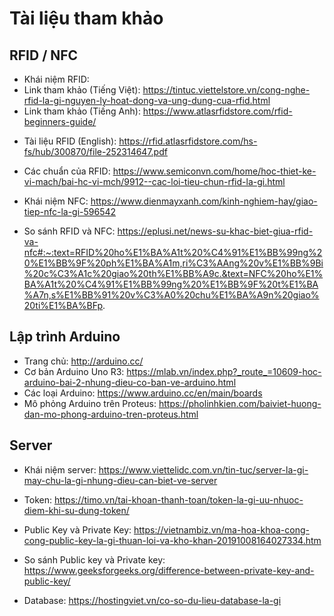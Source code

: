  # Tài liệu tham khảo
 
 ## RFID / NFC

- Khái niệm RFID:
 - Link tham khảo (Tiếng Việt): https://tintuc.viettelstore.vn/cong-nghe-rfid-la-gi-nguyen-ly-hoat-dong-va-ung-dung-cua-rfid.html
 - Link tham khảo (Tiếng Anh): https://www.atlasrfidstore.com/rfid-beginners-guide/
    
* Tài liệu RFID (English): https://rfid.atlasrfidstore.com/hs-fs/hub/300870/file-252314647.pdf

* Các chuẩn của RFID: https://www.semiconvn.com/home/hoc-thiet-ke-vi-mach/bai-hc-vi-mch/9912--cac-loi-tieu-chun-rfid-la-gi.html

* Khái niệm NFC: https://www.dienmayxanh.com/kinh-nghiem-hay/giao-tiep-nfc-la-gi-596542

* So sánh RFID và NFC: https://eplusi.net/news-su-khac-biet-giua-rfid-va-nfc#:~:text=RFID%20ho%E1%BA%A1t%20%C4%91%E1%BB%99ng%20%E1%BB%9F%20ph%E1%BA%A1m,ri%C3%AAng%20v%E1%BB%9Bi%20c%C3%A1c%20giao%20th%E1%BB%A9c.&text=NFC%20ho%E1%BA%A1t%20%C4%91%E1%BB%99ng%20%E1%BB%9F%20t%E1%BA%A7n,s%E1%BB%91%20v%C3%A0%20chu%E1%BA%A9n%20giao%20ti%E1%BA%BFp.

## Lập trình Arduino

* Trang chủ: http://arduino.cc/
* Cơ bản Arduino Uno R3: https://mlab.vn/index.php?_route_=10609-hoc-arduino-bai-2-nhung-dieu-co-ban-ve-arduino.html
* Các loại Arduino: https://www.arduino.cc/en/main/boards
* Mô phỏng Arduino trên Proteus: https://pholinhkien.com/baiviet-huong-dan-mo-phong-arduino-tren-proteus.html

## Server

* Khái niệm server: https://www.viettelidc.com.vn/tin-tuc/server-la-gi-may-chu-la-gi-nhung-dieu-can-biet-ve-server

* Token: https://timo.vn/tai-khoan-thanh-toan/token-la-gi-uu-nhuoc-diem-khi-su-dung-token/

* Public Key và Private Key: https://vietnambiz.vn/ma-hoa-khoa-cong-cong-public-key-la-gi-thuan-loi-va-kho-khan-20191008164027334.htm

* So sánh Public key và Private key: https://www.geeksforgeeks.org/difference-between-private-key-and-public-key/

* Database: https://hostingviet.vn/co-so-du-lieu-database-la-gi

